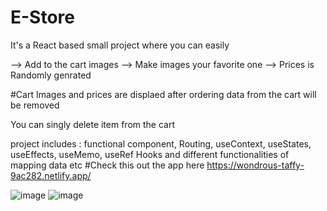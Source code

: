 # E-Store
It's a React based small project where you can easily

--> Add to the cart images
--> Make images your favorite one 
--> Prices is Randomly genrated

#Cart 
Images and prices are displaed 
after ordering 
data from the cart will be removed

You can singly delete item from the cart 
 
project includes : functional component, Routing, useContext, useStates, useEffects, useMemo, useRef Hooks and different functionalities of mapping data etc
#Check this out the app here
https://wondrous-taffy-9ac282.netlify.app/



![image](https://user-images.githubusercontent.com/37160333/188284721-dfd93777-3e2c-451a-b736-207b78e8c9e7.png)
![image](https://user-images.githubusercontent.com/37160333/188284737-02e8e33f-f022-4785-8ef6-af7ff1e56a70.png)
